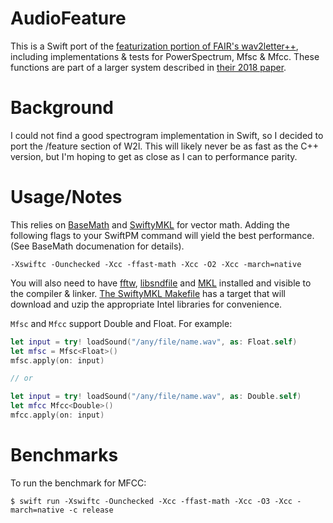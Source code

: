 # AudioFeature
This is a Swift port of the [featurization portion of FAIR's wav2letter++](https://github.com/facebookresearch/wav2letter/tree/master/src/feature), including implementations & tests for PowerSpectrum, Mfsc & Mfcc.  These functions are part of a larger system described in [their 2018 paper](https://arxiv.org/abs/1812.07625).

# Background
I could not find a good spectrogram implementation in Swift, so I decided to port the /feature section of W2l.  This will likely never be as fast as the C++ version, but I'm hoping to get as close as I can to performance parity.

# Usage/Notes
This relies on [BaseMath](https://github.com/jph00/BaseMath/) and [SwiftyMKL](https://github.com/jph00/SwiftyMKL/) for vector math.  Adding the following flags to your SwiftPM command will yield the best performance.  (See BaseMath documenation for details).

```-Xswiftc -Ounchecked -Xcc -ffast-math -Xcc -O2 -Xcc -march=native```

You will also need to have [fftw](http://fftw.org/), [libsndfile](http://www.mega-nerd.com/libsndfile/) and [MKL](https://software.intel.com/en-us/mkl) installed and visible to the compiler & linker.  [The SwiftyMKL Makefile](https://github.com/jph00/SwiftyMKL/blob/master/Makefile) has a target that will download and uzip the appropriate Intel libraries for convenience.

```Mfsc``` and ```Mfcc``` support Double and Float.  For example:

```swift
let input = try! loadSound("/any/file/name.wav", as: Float.self)
let mfsc = Mfsc<Float>()
mfsc.apply(on: input)

// or

let input = try! loadSound("/any/file/name.wav", as: Double.self)
let mfcc Mfcc<Double>()
mfcc.apply(on: input)
```

# Benchmarks
To run the benchmark for MFCC: 

```$ swift run -Xswiftc -Ounchecked -Xcc -ffast-math -Xcc -O3 -Xcc -march=native -c release```
